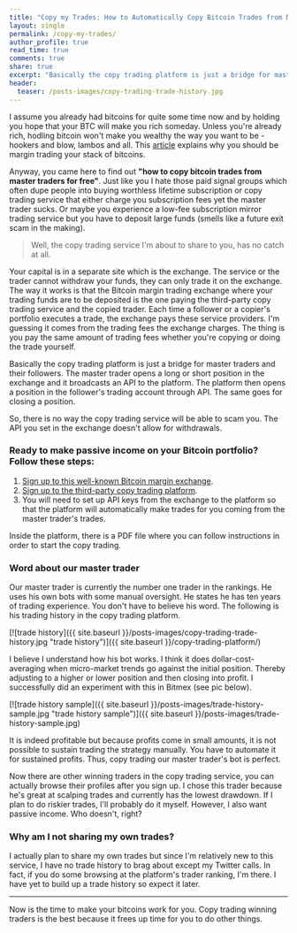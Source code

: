 ```yaml
---
title: "Copy my Trades: How to Automatically Copy Bitcoin Trades from Master Traders for Free"
layout: single
permalink: /copy-my-trades/
author_profile: true
read_time: true
comments: true
share: true
excerpt: "Basically the copy trading platform is just a bridge for master traders and their followers."
header:
  teaser: /posts-images/copy-trading-trade-history.jpg
---
```


I assume you already had bitcoins for quite some time now and by holding you hope that your BTC will make you rich someday. Unless you're already rich,
hodling bitcoin won't make you wealthy the way you want to be - hookers and blow, lambos and all. This [article](/why-just-holding-bitcoin-wont-make-you-rich/)
explains why you should be margin trading your stack of bitcoins.

Anyway, you came here to find out **"how to copy bitcoin trades from master traders for free"**. Just like you I hate those paid signal groups which often dupe
people into buying worthless lifetime subscription or copy trading service that either charge you subscription fees yet the master trader sucks. Or maybe you
experience a low-fee subscription mirror trading service but you have to deposit large funds (smells like a future exit scam in the making).

> Well, the copy trading service I'm about to share to you, has no catch at all. 

Your capital is in a separate site which is the exchange. The service or the trader cannot withdraw your funds, they can only trade it on the exchange. The way
it works is that the Bitcoin margin trading exchange where your trading funds are to be deposited is the one paying the third-party copy trading service
and the copied trader. Each time a follower or a copier's portfolio executes a trade, the exchange pays these service providers. I'm guessing it comes from the
trading fees the exchange charges. The thing is you pay the same amount of trading fees whether you're copying or doing the trade yourself.

Basically the copy trading platform is just a bridge for master traders and their followers. The master trader opens a long or short position in the exchange 
and it broadcasts an API to the platform. The platform then opens a position in the follower's trading account through API. The same goes for closing a 
position.

So, there is no way the copy trading service will be able to scam you. The API you set in the exchange doesn't allow for withdrawals.

### Ready to make passive income on your Bitcoin portfolio? Follow these steps:

1. [Sign up to this well-known Bitcoin margin exchange](/copy-trading-exchange/).
2. [Sign up to the third-party copy trading platform](/copy-trading-platform/).
3. You will need to set up API keys from the exchange to the platform so that the platform will automatically make trades for you coming from the master
trader's trades.

Inside the platform, there is a PDF file where you can follow instructions in order to start the copy trading.

### Word about our master trader

Our master trader is currently the number one trader in the rankings. He uses his own bots with some manual oversight. He states he has ten years of trading 
experience. You don't have to believe his word. The following is his trading history in the copy trading platform.

[![trade history]({{ site.baseurl }}/posts-images/copy-trading-trade-history.jpg "trade history")]({{ site.baseurl }}/copy-trading-platform/)

I believe I understand how his bot works. I think it does dollar-cost-averaging when micro-market trends go against the initial position. Thereby adjusting to 
a higher or lower position and then closing into profit. I successfully did an experiment with this in Bitmex (see pic below).

[![trade history sample]({{ site.baseurl }}/posts-images/trade-history-sample.jpg "trade history sample")]({{ site.baseurl }}/posts-images/trade-history-sample.jpg)

It is indeed profitable but because profits come in small amounts, it is not possible to sustain trading the strategy manually. You have to automate it for
sustained profits. Thus, copy trading our master trader's bot is perfect.

Now there are other winning traders in the copy trading service, you can actually browse their profiles after you sign up. I chose this trader because he's great
at scalping trades and currently has the lowest drawdown. If I plan to do riskier trades, I'll probably do it myself. However, I also want passive income.
Who doesn't, right?

### Why am I not sharing my own trades?

I actually plan to share my own trades but since I'm relatively new to this service, I have no trade history to brag about except my Twitter calls. In fact,
if you do some browsing at the platform's trader ranking, I'm there. I have yet to build up a trade history so expect it later.

****

Now is the time to make your bitcoins work for you. Copy trading winning traders is the best because it frees up time for you to do other things.